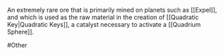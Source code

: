 An extremely rare ore that is primarily mined on planets such as <span class="political-bodies-places">[[Expel]]</span>, and which is used as the raw material in the creation of <span class="miscellaneous">[[Quadratic Key|Quadratic Keys]]</span>, a catalyst necessary to activate a <span class="miscellaneous">[[Quadrium Sphere]]</span>.

#Other